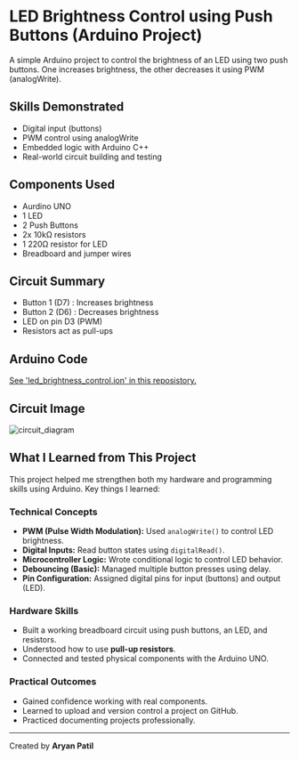 # LED Brightness Control using Push Buttons (Arduino Project)

A simple Arduino project to control the brightness of an LED using two push buttons. One increases brightness, the other decreases it using PWM (analogWrite).

## Skills Demonstrated
- Digital input (buttons)
- PWM control using analogWrite
- Embedded logic with Arduino C++
- Real-world circuit building and testing

## Components Used
- Aurdino UNO
- 1 LED
- 2 Push Buttons
- 2x 10k&Omega; resistors
- 1 220&Omega; resistor for LED
- Breadboard and jumper wires

## Circuit Summary
- Button 1 (D7) : Increases brightness
- Button 2 (D6) : Decreases brightness
- LED on pin D3 (PWM)
- Resistors act as pull-ups

## Arduino Code
[See 'led_brightness_control.ion' in this reposistory.](https://github.com/aryanpatil-me/led-brightness-control/blob/main/led_brightness_control.ion)

## Circuit Image
![circuit_diagram](https://github.com/user-attachments/assets/4a26c6d6-33b6-49d3-9b33-b56a96a5ece2)

## What I Learned from This Project

This project helped me strengthen both my hardware and programming skills using Arduino. 
Key things I learned:

### Technical Concepts
- **PWM (Pulse Width Modulation):** Used `analogWrite()` to control LED brightness.
- **Digital Inputs:** Read button states using `digitalRead()`.
- **Microcontroller Logic:** Wrote conditional logic to control LED behavior.
- **Debouncing (Basic):** Managed multiple button presses using delay.
- **Pin Configuration:** Assigned digital pins for input (buttons) and output (LED).

### Hardware Skills
- Built a working breadboard circuit using push buttons, an LED, and resistors.
- Understood how to use **pull-up resistors**.
- Connected and tested physical components with the Arduino UNO.

### Practical Outcomes
- Gained confidence working with real components.
- Learned to upload and version control a project on GitHub.
- Practiced documenting projects professionally.


---

Created by **Aryan Patil**
